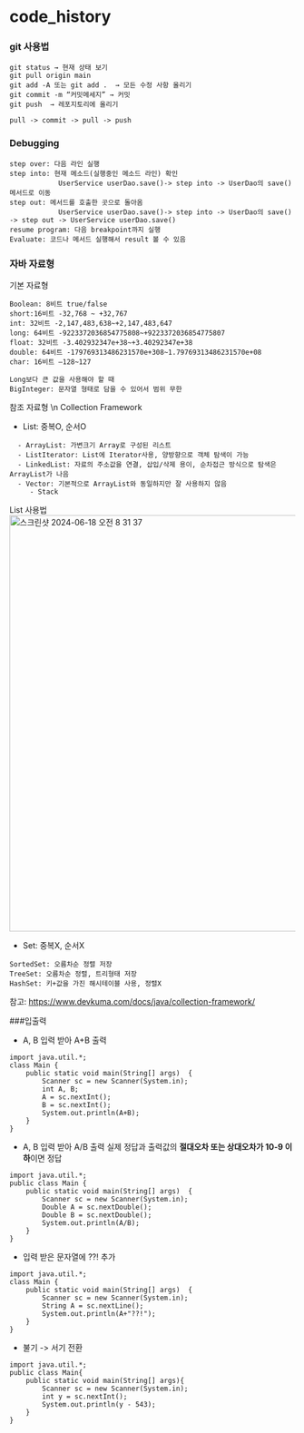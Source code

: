 # code_history

### git 사용법

```
git status → 현재 상태 보기
git pull origin main 
git add -A 또는 git add .  → 모든 수정 사항 올리기
git commit -m “커밋메세지” → 커밋
git push  → 레포지토리에 올리기

pull -> commit -> pull -> push
```

### Debugging

```
step over: 다음 라인 실행
step into: 현재 메소드(실행중인 메소드 라인) 확인
            UserService userDao.save()-> step into -> UserDao의 save() 메서드로 이동
step out: 메서드를 호출한 곳으로 돌아옴
            UserService userDao.save()-> step into -> UserDao의 save() -> step out -> UserService userDao.save()
resume program: 다음 breakpoint까지 실행
Evaluate: 코드나 메서드 실행해서 result 볼 수 있음

```
### 자바 자료형

기본 자료형
```
Boolean: 8비트 true/false
short:16비트 -32,768 ~ +32,767
int: 32비트 -2,147,483,638~+2,147,483,647
long: 64비트 -9223372036854775808~+9223372036854775807
float: 32비트 -3.402932347e+38~+3.40292347e+38
double: 64비트 -179769313486231570e+308~1.79769313486231570e+08
char: 16비트 –128~127

Long보다 큰 값을 사용해야 할 때
BigInteger: 문자열 형태로 담을 수 있어서 범위 무한
```

참조 자료형 \n
Collection Framework

- List: 중복O, 순서O
```
  - ArrayList: 가변크기 Array로 구성된 리스트
  - ListIterator: List에 Iterator사용, 양방향으로 객체 탐색이 가능
  - LinkedList: 자료의 주소값을 연결, 삽입/삭제 용이, 순차접근 방식으로 탐색은 ArrayList가 나음
  - Vector: 기본적으로 ArrayList와 동일하지만 잘 사용하지 않음
     - Stack
```
List 사용법
<img width="734" alt="스크린샷 2024-06-18 오전 8 31 37" src="https://github.com/protocol-coffee-and-garage/code_history/assets/121208913/24122ed1-cdb4-43ec-b53b-ca5ce3b73c39">

- Set: 중복X, 순서X
```
SortedSet: 오름차순 정렬 저장
TreeSet: 오름차순 정렬, 트리형태 저장
HashSet: 키+값을 가진 해시테이블 사용, 정렬X
```

참고: https://www.devkuma.com/docs/java/collection-framework/



###입출력 
- A, B 입력 받아 A+B 출력
```
import java.util.*;
class Main {
    public static void main(String[] args)  {
        Scanner sc = new Scanner(System.in);
        int A, B;
        A = sc.nextInt();
        B = sc.nextInt();
        System.out.println(A+B);
    }
}
```
-  A, B 입력 받아 A/B 출력
  실제 정답과 출력값의 **절대오차 또는 상대오차가 10-9 이하**이면 정답
```
import java.util.*;
public class Main {
    public static void main(String[] args)  {
        Scanner sc = new Scanner(System.in);
        Double A = sc.nextDouble();
        Double B = sc.nextDouble();
        System.out.println(A/B);
    }
}
```
- 입력 받은 문자열에 ??! 추가
```
import java.util.*;
class Main {
    public static void main(String[] args)  {
        Scanner sc = new Scanner(System.in);
        String A = sc.nextLine();
        System.out.println(A+"??!");
    }
}
```
- 불기 -> 서기 전환
```
import java.util.*;
public class Main{
    public static void main(String[] args){
        Scanner sc = new Scanner(System.in);
        int y = sc.nextInt();
        System.out.println(y - 543);
    }
}
```

